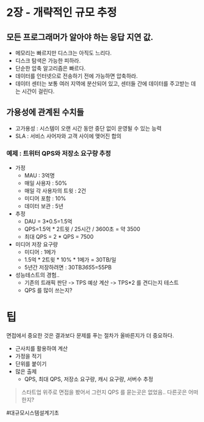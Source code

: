 # 2장 - 개략적인 규모 추정

## 모든 프로그래머가 알아야 하는 응답 지연 값.

* 메모리는 빠르지만 디스크는 아직도 느리다.
* 디스크 탐색은 가능한 피하라.
* 단순한 압축 알고리즘은 빠르다.
* 데이터를 인터넷으로 전송하기 전에 가능하면 압축하라.
* 데이터 센터는 보통 여러 지역에 분산되어 있고, 센터들 간에 데이터를 주고받는 데는 시간이 걸린다.

## 가용성에 관계된 수치들
* 고가용성 : 시스템이 오랜 시간 동안 중단 없이 운영될 수 있는 능력
* SLA : 서비스 사어자와 고객 사이에 맺어진 합의

### 예제 : 트위터 QPS와 저장소 요구량 추정
* 가정
  * MAU : 3억명
  * 매일 사용자 : 50%
  * 매일 각 사용자의 트윗 : 2건
  * 미디어 포함 : 10%
  * 데이터 보관 : 5년
* 추정
  * DAU = 3*0.5=1.5억
  * QPS=1.5억 * 2트윗 / 25시간 / 3600초 = 약 3500
  * 최대 QPS = 2 * QPS = 7500
* 미디어 저장 요구량
  * 미디어 : 1메가
  * 1.5억 * 2트윗 * 10% * 1메가 = 30TB/일
  * 5년간 저장하려면 : 30TB*365*5=55PB
* 성능테스트의 경험..
  * 기존의 트래픽 판단 -> TPS 예상 계산 -> TPS*2 를 견디는지 테스트
  * QPS 를 많이 쓰는지?

# 팁
면접에서 중요한 것은 결과보다 문제를 푸는 절차가 올바른지가 더 중요하다.
* 근사치를 활용하여 계산
* 가정을 적기
* 단위를 붙이기
* 많은 출제
  * QPS, 최대 QPS, 저장소 요구량, 캐시 요구량, 서버수 추정
>  스타트업 위주로 면접을 봤어서 그런지 QPS 를 묻는곳은 없었음..
> 다른곳은 어떠한지?

#대규모시스템설계기초

